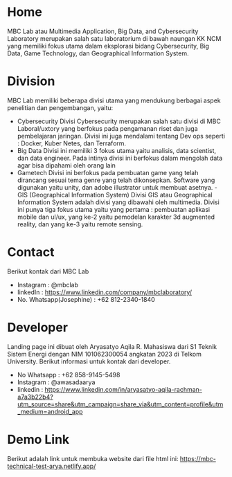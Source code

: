 # Home
MBC Lab atau Multimedia Application, Big Data, and Cybersecurity Laboratory merupakan salah satu laboratorium di bawah naungan KK NCM yang memiliki fokus utama dalam eksplorasi bidang Cybersecurity, Big Data, Game Technology, dan Geographical Information System.
# Division 
MBC Lab memiliki beberapa divisi utama yang mendukung berbagai aspek penelitian dan pengembangan, yaitu:
- Cybersecurity
Divisi Cybersecurity merupakan salah satu divisi di MBC Laboral/uxtory yang berfokus pada pengamanan riset dan juga pembelajaran jaringan. Divisi ini juga mendalami tentang Dev ops seperti : Docker, Kuber Netes, dan Terraform.
- Big Data
Divisi ini memiliki 3 fokus utama yaitu analisis, data scientist, dan data engineer. Pada intinya divisi ini berfokus dalam mengolah data agar bisa dipahami oleh orang lain
- Gametech
Divisi ini berfokus pada pembuatan game yang telah dirancang sesuai tema genre yang telah dikonsepkan. Software yang digunakan yaitu unity, dan adobe illustrator untuk membuat asetnya.
-GIS (Geographical Information System)
Divisi GIS atau Geographical Information System adalah divisi yang dibawahi oleh multimedia. Divisi ini punya tiga fokus utama yaitu yang pertama : pembuatan aplikasi mobile dan ul/ux, yang ke-2 yaitu pemodelan karakter 3d augmented reality, dan yang ke-3 yaitu remote sensing.
# Contact
Berikut kontak dari MBC Lab
- Instagram : @mbclab
- linkedIn : https://www.linkedin.com/company/mbclaboratory/
- No. Whatsapp(Josephine) : +62 812-2340-1840
# Developer
Landing page ini dibuat oleh Aryasatyo Aqila R. Mahasiswa dari S1 Teknik Sistem Energi dengan NIM 101062300054 angkatan 2023 di Telkom University.
Berikut informasi untuk kontak dari developer.
- No Whatsapp : +62 858-9145-5498
- Instagram   : @awasadaarya
- linkedin    : https://www.linkedin.com/in/aryasatyo-aqila-rachman-a7a3b22b4?utm_source=share&utm_campaign=share_via&utm_content=profile&utm_medium=android_app
# Demo Link
Berikut adalah link untuk membuka website dari file html ini:
https://mbc-technical-test-arya.netlify.app/
